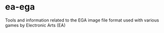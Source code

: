 # ea-ega
Tools and information related to the EGA image file format used with various games by Electronic Arts (EA) 
